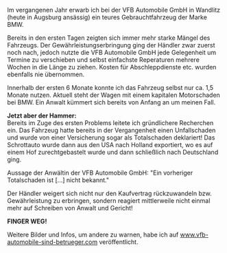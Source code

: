 Im vergangenen Jahr erwarb ich bei der VFB Automobile GmbH in Wandlitz (heute in Augsburg ansässig) ein teures Gebrauchtfahrzeug der Marke BMW.

Bereits in den ersten Tagen zeigten sich immer mehr starke Mängel des Fahrzeugs. Der Gewährleistungserbringung ging der Händler zwar zuerst noch nach, jedoch nutzte die VFB Automobile GmbH jede Gelegenheit um Termine zu verschieben und selbst einfachste Reperaturen mehrere Wochen in die Länge zu ziehen. Kosten für Abschleppdienste etc. wurden ebenfalls nie übernommen.

Innerhalb der ersten 6 Monate konnte ich das Fahrzeug selbst nur ca. 1,5 Monate nutzen. Aktuell steht der Wagen mit einem kapitalen Motorschaden bei BMW. Ein Anwalt kümmert sich bereits von Anfang an um meinen Fall.

**Jetzt aber der Hammer:**  
Bereits im Zuge des ersten Problems leitete ich gründlichere Recherchen ein. Das Fahrzeug hatte bereits in der Vergangenheit einen Unfallschaden und wurde von einer Versicherung sogar als Totalschaden deklariert! Das Schrottauto wurde dann aus den USA nach Holland exportiert, wo es auf einem Hof zurechtgebastelt wurde und dann schließlich nach Deutschland ging.

Aussage der Anwältin der VFB Automobile GmbH: "Ein vorheriger Totalschaden ist [...] nicht bekannt."

Der Händler weigert sich nicht nur den Kaufvertrag rückzuwandeln bzw. Gewährleistung zu erbringen, sondern reagiert mittlerweile nicht einmal mehr auf Schreiben von Anwalt und Gericht!

**FINGER WEG!**

Weitere Bilder und Infos, um andere zu warnen, habe ich auf www.vfb-automobile-sind-betrueger.com veröffentlicht.
